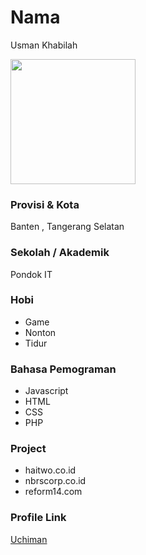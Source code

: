 # Nama
Usman Khabilah

<img src="https://nibras-web.sgp1.digitaloceanspaces.com/testing/me.jpg" width="200" height="200" align="center"/>

### Provisi & Kota

Banten , Tangerang Selatan

### Sekolah / Akademik

Pondok IT

### Hobi

- Game
- Nonton
- Tidur


### Bahasa Pemograman 

- Javascript
- HTML
- CSS
- PHP

### Project

- haitwo.co.id
- nbrscorp.co.id
- reform14.com


### Profile Link

[Uchiman](https://github.com/uchiman)
